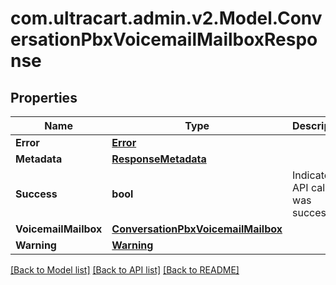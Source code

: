 
# com.ultracart.admin.v2.Model.ConversationPbxVoicemailMailboxResponse

## Properties

Name | Type | Description | Notes
------------ | ------------- | ------------- | -------------
**Error** | [**Error**](Error.md) |  | [optional] 
**Metadata** | [**ResponseMetadata**](ResponseMetadata.md) |  | [optional] 
**Success** | **bool** | Indicates if API call was successful | [optional] 
**VoicemailMailbox** | [**ConversationPbxVoicemailMailbox**](ConversationPbxVoicemailMailbox.md) |  | [optional] 
**Warning** | [**Warning**](Warning.md) |  | [optional] 

[[Back to Model list]](../README.md#documentation-for-models)
[[Back to API list]](../README.md#documentation-for-api-endpoints)
[[Back to README]](../README.md)

